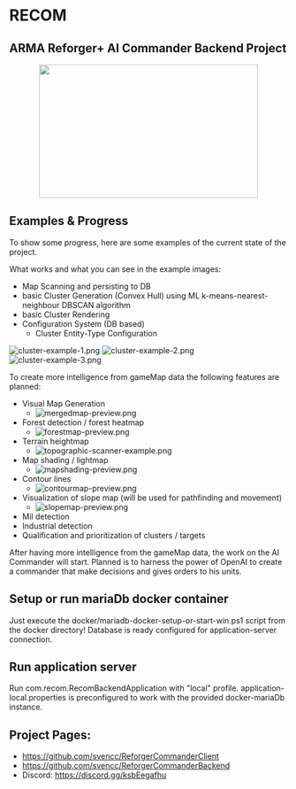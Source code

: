 # RECOM

## ARMA Reforger+ AI Commander Backend Project

<p align="center">
  <img width="396" height="241" src="https://github.com/svencc/ReforgerCommanderBackend/raw/develop/docs%2Fmd-media%2FRECOM.png">
</p>


## Examples & Progress
To show some progress, here are some examples of the current state of the project.

What works and what you can see in the example images:
* Map Scanning and persisting to DB
* basic Cluster Generation (Convex Hull) using ML k-means-nearest-neighbour DBSCAN algorithm
* basic Cluster Rendering
* Configuration System (DB based) 
    * Cluster Entity-Type Configuration

![cluster-example-1.png](docs%2Fmd-media%2Fcluster-example-1.png)
![cluster-example-2.png](docs%2Fmd-media%2Fcluster-example-2.png)
![cluster-example-3.png](docs%2Fmd-media%2Fcluster-example-3.png)

To create more intelligence from gameMap data the following features are planned:
* Visual Map Generation
  * ![mergedmap-preview.png](docs%2Fmd-media%2Fmergedmap-preview.png) 
* Forest detection / forest heatmap
  * ![forestmap-preview.png](docs%2Fmd-media%2Fforestmap-preview.png) 
* Terrain heightmap
  * ![topographic-scanner-example.png](docs%2Fmd-media%2Ftopographic-scanner-example.png)
* Map shading / lightmap
  * ![mapshading-preview.png](docs%2Fmd-media%2Fmapshading2-preview.png)
* Contour lines
  * ![contourmap-preview.png](docs%2Fmd-media%2Fcontourmap-preview.png)
* Visualization of slope map (will be used for pathfinding and movement)
  * ![slopemap-preview.png](docs%2Fmd-media%2Fslopemap-preview.png)
* Mil detection
* Industrial detection
* Qualification and prioritization of clusters / targets

After having more intelligence from the gameMap data, the work on the AI Commander will start.
Planned is to harness the power of OpenAI to create a commander that make decisions and gives orders to his units.

## Setup or run mariaDb docker container

Just execute the docker/mariadb-docker-setup-or-start-win.ps1 script from the docker directory!
Database is ready configured for application-server connection.

## Run application server

Run com.recom.RecomBackendApplication with "local" profile.
application-local.properties is preconfigured to work with the provided docker-mariaDb instance.

## Project Pages:

- https://github.com/svencc/ReforgerCommanderClient
- https://github.com/svencc/ReforgerCommanderBackend
- Discord: https://discord.gg/ksbEegafhu

